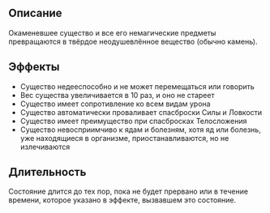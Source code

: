 ## Описание
Окаменевшее существо и все его немагические предметы превращаются в твёрдое неодушевлённое вещество (обычно камень).

## Эффекты
- Существо недееспособно и не может перемещаться или говорить
- Вес существа увеличивается в 10 раз, и оно не стареет
- Существо имеет сопротивление ко всем видам урона
- Существо автоматически проваливает спасброски Силы и Ловкости
- Существо имеет преимущество при спасбросках Телосложения
- Существо невосприимчиво к ядам и болезням, хотя яд или болезнь, уже находящиеся в организме, приостанавливаются, но не излечиваются

## Длительность
Состояние длится до тех пор, пока не будет прервано или в течение времени, которое указано в эффекте, вызвавшем это состояние. 